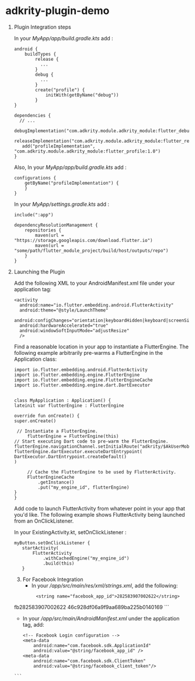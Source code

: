 # adkrity-plugin-demo

1. Plugin Integration steps

   In your _MyApp/app/build.gradle.kts_ add :

   ```
   android {
       buildTypes {
           release {
             ...
           }
           debug {
             ...
           }
           create("profile") {
               initWith(getByName("debug"))
           }
   }
   
   dependencies {
     // ...
      debugImplementation("com.adkrity.module.adkrity_module:flutter_debug:1.0")
      releaseImplementation("com.adkrity.module.adkrity_module:flutter_release:1.0")
      add("profileImplementation", "com.adkrity.module.adkrity_module:flutter_profile:1.0")
   }
   ```

   Also, In your _MyApp/app/build.gradle.kts_ add :

   ```
   configurations {
       getByName("profileImplementation") {
       }
   }
   ```

   In your _MyApp/settings.gradle.kts_ add :
   ```
   include(":app")
   
   dependencyResolutionManagement {
       repositories {
           maven(url = "https://storage.googleapis.com/download.flutter.io")
           maven(url = "some/path/flutter_module_project/build/host/outputs/repo")
       }
   }
   ```

2. Launching the Plugin

   Add the following XML to your AndroidManifest.xml file under your application tag:
   ```
   <activity
     android:name="io.flutter.embedding.android.FlutterActivity"
     android:theme="@style/LaunchTheme"
     android:configChanges="orientation|keyboardHidden|keyboard|screenSize|locale|layoutDirection|fontScale|screenLayout|density|uiMode"
     android:hardwareAccelerated="true"
     android:windowSoftInputMode="adjustResize"
     />
   ```

   Find a reasonable location in your app to instantiate a FlutterEngine. The following example arbitrarily pre-warms a FlutterEngine in the Application class:
   ```
   import io.flutter.embedding.android.FlutterActivity
   import io.flutter.embedding.engine.FlutterEngine
   import io.flutter.embedding.engine.FlutterEngineCache
   import io.flutter.embedding.engine.dart.DartExecutor


   class MyApplication : Application() {
   lateinit var flutterEngine : FlutterEngine

   override fun onCreate() {
   super.onCreate()

    // Instantiate a FlutterEngine.
        flutterEngine = FlutterEngine(this)
   // Start executing Dart code to pre-warm the FlutterEngine.
   flutterEngine.navigationChannel.setInitialRoute("adkrity/$AkUserMobileNumber");
   flutterEngine.dartExecutor.executeDartEntrypoint(
   DartExecutor.DartEntrypoint.createDefault()
   )

        // Cache the FlutterEngine to be used by FlutterActivity.
        FlutterEngineCache
            .getInstance()
            .put("my_engine_id", flutterEngine)
   }
   }
   ```

   Add code to launch FlutterActivity from whatever point in your app that you'd like. The following
   example shows FlutterActivity being launched from an OnClickListener.
   

   In your ExistingActivity.kt, setOnClickListener :
   ```
   myButton.setOnClickListener {
      startActivity(
          FlutterActivity
              .withCachedEngine("my_engine_id")
              .build(this)
      }
   ```

   3. For Facebook Integration
      - In your _/app/src/main/res/xml/strings.xml_, add the following: 
       ```
            <string name="facebook_app_id">282583907002622</string>
    <string name="fb_login_protocol_scheme">fb282583907002622</string>
    <string name="facebook_client_token">46c928df06a9f9aa689ba225b0140169</string>
        ```

      - In your _/app/src/main/AndroidManifest.xml_ under the application tag, add:
        ```
        <!-- Facebook Login configuration -->
        <meta-data
            android:name="com.facebook.sdk.ApplicationId"
            android:value="@string/facebook_app_id" />
        <meta-data
            android:name="com.facebook.sdk.ClientToken"
            android:value="@string/facebook_client_token"/>
       ```
   
   
   
   
   
   
   
   
   
   
   
